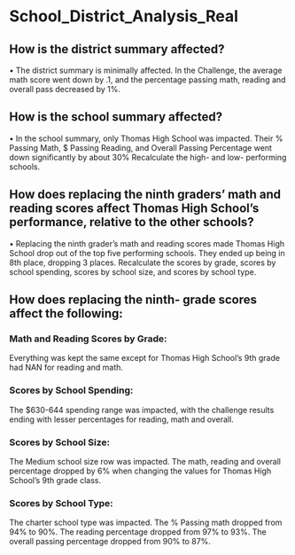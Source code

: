 # School_District_Analysis_Real


## How is the district summary affected?
•	The district summary is minimally affected. In the Challenge, the average math score went down by .1, and the percentage passing math, reading and overall pass decreased by 1%. 

## How is the school summary affected?
•	In the school summary, only Thomas High School was impacted. Their % Passing Math, $ Passing Reading, and Overall Passing Percentage went down significantly by about 30%
Recalculate the high- and low- performing schools.

## How does replacing the ninth graders’ math and reading scores affect Thomas High School’s performance, relative to the other schools? 
•	Replacing the ninth grader’s math and reading scores made Thomas High School drop out of the top five performing schools. They ended up being in 8th place, dropping 3 places. 
Recalculate the scores by grade, scores by school spending, scores by school size, and scores by school type. 

## How does replacing the ninth- grade scores affect the following:

### Math and Reading Scores by Grade:
Everything was kept the same except for Thomas High School’s 9th grade had NAN for reading and math. 
### Scores by School Spending: 
The $630-644 spending range was impacted, with the challenge results ending with lesser percentages for reading, math and overall. 
### Scores by School Size:
The Medium school size row was impacted. The math, reading and overall percentage dropped by 6% when changing the values for Thomas High School’s 9th grade class. 
### Scores by School Type: 
The charter school type was impacted. The % Passing math dropped from 94% to 90%. The reading percentage dropped from 97% to 93%. The overall passing percentage dropped from 90% to 87%. 





